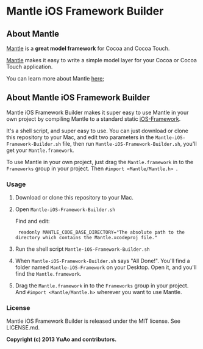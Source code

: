 # Mantle iOS Framework Builder

## About Mantle

[Mantle](https://github.com/github/Mantle) is a **great model framework** for Cocoa and Cocoa Touch.

[Mantle](https://github.com/github/Mantle) makes it easy to write a simple model layer for your Cocoa or Cocoa Touch application.

You can learn more about Mantle [here](https://github.com/github/Mantle);

## About Mantle iOS Framework Builder

Mantle iOS Framework Builder makes it super easy to use Mantle in your own project by compiling Mantle to a standard static [iOS-Framework](https://github.com/jverkoey/iOS-Framework).

It's a shell script, and super easy to use. You can just download or clone this repository to your Mac, and edit two parameters in the `Mantle-iOS-Framework-Builder.sh` file, then run `Mantle-iOS-Framework-Builder.sh`, you'll get your `Mantle.framework`.

To use Mantle in your own project, just drag the `Mantle.framework` in to the `Frameworks` group in your project. Then `#import <Mantle/Mantle.h>
`.

### Usage

1. Download or clone this repository to your Mac.

2. Open `Mantle-iOS-Framework-Builder.sh`
	
	Find and edit:
	
		readonly MANTLE_CODE_BASE_DIRECTORY="The absolute path to the directory which contains the Mantle.xcodeproj file."
		
3. Run the shell script `Mantle-iOS-Framework-Builder.sh`
	
4. When `Mantle-iOS-Framework-Builder.sh` says "All Done!". You'll find a folder named `Mantle-iOS-Framework` on your Desktop. Open it, and you'll find the `Mantle.framework`.

5. Drag the `Mantle.framework` in to the `Frameworks` group in your project. And `#import <Mantle/Mantle.h>` wherever you want to use Mantle.

### License

Mantle iOS Framework Builder is released under the MIT license. See LICENSE.md.

**Copyright (c) 2013 YuAo and contributors.**